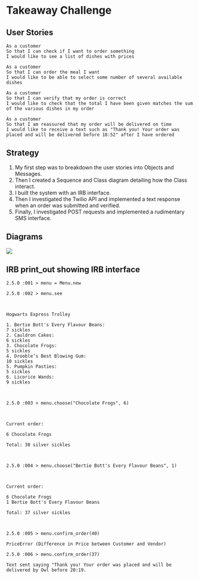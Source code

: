 Takeaway Challenge
==================


User Stories
------------

```
As a customer
So that I can check if I want to order something
I would like to see a list of dishes with prices

As a customer
So that I can order the meal I want
I would like to be able to select some number of several available dishes

As a customer
So that I can verify that my order is correct
I would like to check that the total I have been given matches the sum of the various dishes in my order

As a customer
So that I am reassured that my order will be delivered on time
I would like to receive a text such as "Thank you! Your order was placed and will be delivered before 18:52" after I have ordered
```

Strategy
--------

1. My first step was to breakdown the user stories into Objects and Messages.
2. Then I created a Sequence and Class diagram detailing how the Class interact.
3. I built the system with an IRB interface.
4. Then I investigated the Twilio API and implemented a text response when an order was submitted and verified.
5. Finally, I investigated POST requests and implemented a rudimentary SMS interface.


Diagrams
--------
<img src="./diagrams/Takeaway_1st_Attempt.pdf" />


IRB print_out showing IRB interface
-----------------------------------
```
2.5.0 :001 > menu = Menu.new

2.5.0 :002 > menu.see



Hogwarts Express Trolley

1. Bertie Bott's Every Flavour Beans:                                  7 sickles
2. Cauldron Cakes:                                                     6 sickles
3. Chocolate Frogs:                                                    5 sickles
4. Drooble’s Best Blowing Gum:                                        10 sickles
5. Pumpkin Pasties:                                                    5 sickles
6. Licorice Wands:                                                     9 sickles



2.5.0 :003 > menu.choose("Chocolate Frogs", 6)



Current order:

6 Chocolate Frogs

Total: 30 silver sickles



2.5.0 :004 > menu.choose("Bertie Bott's Every Flavour Beans", 1)



Current order:

6 Chocolate Frogs
1 Bertie Bott's Every Flavour Beans

Total: 37 silver sickles



2.5.0 :005 > menu.confirm_order(40)

PriceError (Difference in Price between Customer and Vendor)

2.5.0 :006 > menu.confirm_order(37)

Text sent saying "Thank you! Your order was placed and will be delivered by Owl before 20:19.

```
